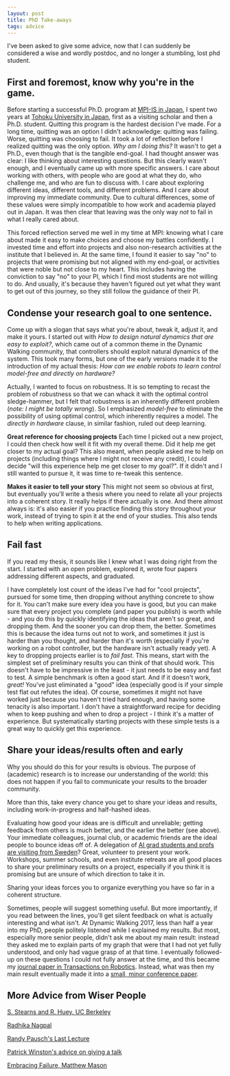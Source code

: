 ```yaml
---
layout: post
title: PhD Take-aways
tags: advice
---
```


I've been asked to give some advice, now that I can suddenly be considered a wise and wordly postdoc, and no longer a stumbling, lost phd student.

## First and foremost, know why you're in the game.

Before starting a successful Ph.D. program at [MPI-IS in Japan](https://is.mpg.de/), I spent two years at [Tohoku University in Japan](http://www.cmplx.riec.tohoku.ac.jp/), first as a visiting scholar and then a Ph.D. student.
Quitting this program is the hardest decision I've made. For a long time, quitting was an option I didn't acknowledge: quitting was failing. Worse, quitting was choosing to fail.
It took a lot of reflection before I realized quitting was the only option.
_Why am I doing this?_ It wasn't to get a Ph.D., even though that is the tangible end-goal.
I had thought answer was clear: I like thinking about interesting questions.
But this clearly wasn't enough, and I eventually came up with more specific answers.
I care about working with others, with people who are good at what they do, who challenge me, and who are fun to discuss with.
I care about exploring different ideas, different tools, and different problems.
And I care about improving my immediate community.
Due to cultural differences, some of these values were simply incompatible to how work and academia played out in Japan.
It was then clear that leaving was the only way _not_ to fail in what I really cared about.  

This forced reflection served me well in my time at MPI: knowing what I care about made it easy to make choices and choose my battles confidently.
I invested time and effort into projects and also non-research activities at the institute that I believed in. At the same time, I found it easier to say "no" to projects that were promising but not aligned with my end-goal, or activities that were noble but not close to my heart.
This includes having the conviction to say "no" to your PI, which I find most students are not willing to do.
And usually, it's because they haven't figured out yet what they want to get out of this journey, so they still follow the guidance of their PI.

## Condense your research goal to one sentence.

Come up with a slogan that says what you're about, tweak it, adjust it, and make it yours.
I started out with _How to design natural dynamics that are easy to exploit?_, which came out of a common theme in the Dynamic Walking community, that controllers should exploit natural dynamics of the system.
This took many forms, but one of the early versions made it to the introduction of my actual thesis: _How can we enable robots to learn control model-free and directly on hardware?_
<!-- The reason I deliberately emphasize _model-free_ and _directly on hardware_ was to exclude optimal control as a tool: optimal control is a fantastic tool, but I wanted to focus on _robustness_. -->
Actually, I wanted to focus on robustness.
It is so tempting to recast the problem of robustness so that we can whack it with the optimal control sledge-hammer, but I felt that robustness is an inherently different problem (_note: I might be totally wrong_).
So I emphasized _model-free_ to eliminate the possibility of using optimal control, which inherently requires a model. The _directly in hardware_ clause, in similar fashion, ruled out deep learning.  

**Great reference for choosing projects**
Each time I picked out a new project, I could then check how well it fit with my overall theme.
Did it help me get closer to my actual goal? This also meant, when people asked me to help on projects (including things where I might not receive any credit), I could decide "will this experience help me get closer to my goal?".
If it didn't and I still wanted to pursue it, it was time to re-tweak this sentence.

**Makes it easier to tell your story**
This might not seem so obvious at first, but eventually you'll write a thesis where you need to relate all your projects into a coherent story.
It really helps if there actually is one. And there almost always is: it's also easier if you practice finding this story throughout your work, instead of trying to spin it at the end of your studies.
This also tends to help when writing applications.

## Fail fast

If you read my thesis, it sounds like I knew what I was doing right from the start.
I started with an open problem, explored it, wrote four papers addressing different aspects, and graduated.

<!-- During my Ph.D., I had 4 successful publications, and one project that was mostly finished by the time I finished and published shortly after. -->
I have completely lost count of the ideas I've had for "cool projects", pursued for some time, then dropping without anything concrete to show for it.
You can't make sure every idea you have is good, but you can make sure that every project you complete (and paper you publish) is worth while - and you do this by quickly identifying the ideas that aren't so great, and dropping them.
And the sooner you can drop them, the better.
Sometimes this is because the idea turns out not to work, and sometimes it just is harder than you thought, and harder than it's worth (especially if you're working on a robot controller, but the hardware isn't actually ready yet).
A key to dropping projects earlier is to _fail fast_.
This means, start with the simplest set of preliminary results you can think of that should work.
This doesn't have to be impressive in the least - it just needs to be easy and fast to test. A simple benchmark is often a good start.
And if it doesn't work, _great!_ You've just eliminated a "good" idea (especially good is if your simple test flat out refutes the idea).
Of course, sometimes it might not have worked just because you haven't tried hard enough, and having some tenacity is also important.
I don't have a straightforward recipe for deciding when to keep pushing and when to drop a project - I think it's a matter of experience.
But systematically starting projects with these simple tests is a great way to quickly get this experience.

## Share your ideas/results often and early
Why you should do this for your results is obvious. The purpose of (academic) research is to increase our understanding of the world: this does not happen if you fail to communicate your results to the broader community.  

More than this, take every chance you get to share your ideas and results, including work-in-progress and half-hashed ideas.
<!-- But I strongly encourage you to also share you work-in-progress and preliminary ideas, at every stage. -->
Evaluating how good your ideas are is difficult and unreliable; getting feedback from others is much better, and the earlier the better (see above).
Your immediate colleagues, journal club, or academic friends are the ideal people to bounce ideas off of.
A delegation of [AI grad students and profs are visiting from Sweden](https://wasp-sweden.org/)? Great, volunteer to present your work.
Workshops, summer schools, and even institute retreats are all good places to share your preliminary results on a project, especially if you think it is promising but are unsure of which direction to take it in.

Sharing your ideas forces you to organize everything you have so far in a coherent structure.

Sometimes, people will suggest something useful.
But more importantly, if you read between the lines, you'll get silent feedback on what is actually interesting and what isn't.
At Dynamic Walking 2017, less than half a year into my PhD, people politely listened while I explained my results.
But most, especially more senior people, didn't ask me about my main result: instead they asked me to explain parts of my graph that were that I had not yet fully understood, and only had vague grasp of at that time.
I eventually followed-up on these questions I could not fully answer at the time, and this became my [journal paper in Transactions on Robotics](https://arxiv.org/pdf/1806.08081.pdf).
Instead, what was then my main result eventually made it into a [small, minor conference paper](https://arxiv.org/pdf/1806.06569.pdf).


## More Advice from Wiser People

[S. Stearns and R. Huey, UC Berkeley](http://polypedal.berkeley.edu/?page_id=266#advice)

[Radhika Nagpal](https://blogs.scientificamerican.com/guest-blog/the-awesomest-7-year-postdoc-or-how-i-learned-to-stop-worrying-and-love-the-tenure-track-faculty-life/)

[Randy Pausch's Last Lecture](https://www.youtube.com/watch?v=ji5_MqicxSo)

[Patrick Winston's advice on giving a talk](https://www.youtube.com/watch?v=Unzc731iCUY&)

[Embracing Failure, Matthew Mason](https://www.youtube.com/watch?v=YJisNJ91uR0)


<!-- Continuously question yourself on this; the more specific your answer, the easier you'll be able to navigate pitfalls later on.
As I was finishing my master thesis, back in 2014, the answers were obvious.
I get to come up with interesting problems to work on.
I have freedom to choose how I spend my time.
I'm good at it.
<!-- I love what I'm doing: I get to come up with problems and work on them just because I think they are interesting, I enjoy the freedom that academia gives you, the student lifestyle, and I seem to be rather good at it. -->
<!-- I'm not brilliant, but I have a knack for the game.
Then I moved to Japan, to a [whacky lab](http://www.cmplx.riec.tohoku.ac.jp/) that built robots and kept a menagerie of animals (all invertebrates to avoid dealing with bureaucracy, which is a win in my book).
And I had to question everything again. _Why was I here?_
I was miserable and getting nowhere.
I was given plenty of freedom to choose my topic, but I couldn't work with anybody.
And every time I tried to 
I was given plenty of freedom to choose my topic, but I was miserable and getting nowhere. -->